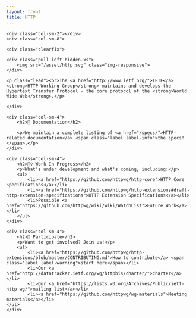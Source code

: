 ```yaml
---
layout: front
title: HTTP
---
```


<div class="container">

<div class="row">

	<div class="col-sm-2"></div>
	<div class="col-sm-8">

    <div class="clearfix">
	
    <div class="pull-left hidden-xs">
    	<img src="/asset/http.svg" class="img-responsive">
    </div>

    <p class="lead"><br>The <a href="http://www.ietf.org/">IETF</a> <strong>HTTP Working Group</strong> maintains and develops the Hypertext Transfer Protocol - the core protocol of the <strong>World Wide Web</strong>.</p>

    </div>
  </div>
	<div class="col-sm-2"></div>

</div>

<div class="row">
	
	<div class="col-sm-4">
		<h2>📄 Documentation</h2>

		<p>We maintain a complete listing of <a href="/specs/">HTTP-related documentation</a> <span class="label label-info">the specs!</span>.</p>
	</div>

	<div class="col-sm-4">
		<h2>👷‍♀️ Work In Progress</h2>
		<p>What's under development and what's coming, including:</p>
		<ul>
			<li><a href="https://github.com/httpwg/http-core">HTTP Core Specifications</a></li>
			<li><a href="https://github.com/httpwg/http-extensions#draft-http-extension-specifications">HTTP Extension Specifications</a></li>
			<li>Possible <a href="https://github.com/httpwg/wiki/wiki/WatchList">Future Work</a></li>
		</ul>
	</div>

	<div class="col-sm-4">
		<h2>👋 Participate</h2>
		<p>Want to get involved? Join us!</p>
		<ul>
			<li><a href="https://github.com/httpwg/http-extensions/blob/master/CONTRIBUTING.md">How to contribute</a> <span class="label label-warning">start here</span></li>
			<li>Our <a href="http://datatracker.ietf.org/wg/httpbis/charter/">charter</a></li>
			<li>Our <a href="https://lists.w3.org/Archives/Public/ietf-http-wg/">mailing list</a></li>
			<li><a href="https://github.com/httpwg/wg-materials">Meeting materials</a></li>
    </ul>
	</div>
</div>

</div>

